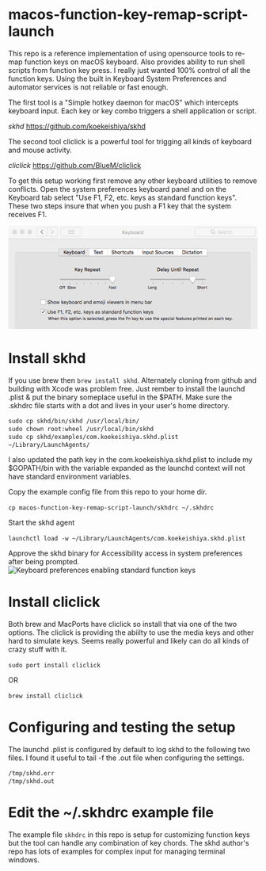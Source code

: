 # macos-function-key-remap-script-launch
This repo is a reference implementation of using opensource tools to re-map function keys on macOS keyboard. Also provides ability to run shell scripts from function key press. I really just wanted 100% control of all the function keys. Using the built in Keyboard System Preferences and automator services is not reliable or fast enough. 

The first tool is a "Simple hotkey daemon for macOS" which intercepts keyboard input. Each key or key combo triggers a shell application or script. 

*skhd* https://github.com/koekeishiya/skhd

The second tool cliclick is a powerful tool for trigging all kinds of keyboard and mouse activity. 

*cliclick* https://github.com/BlueM/cliclick

To get this setup working first remove any other keyboard utilities to remove conflicts. Open the system preferences keyboard panel and on the Keyboard tab select "Use F1, F2, etc. keys as standard function keys". These two steps insure that when you push a F1 key that the system receives F1.

![Keyboard preferences enabling standard function keys](screenshot/function-key-toggle.png?raw=true "Keyboard Preferences")

# Install skhd
If you use brew then ```brew install skhd```. Alternately cloning from github and building with Xcode was problem free. Just rember to install the launchd .plist & put the binary someplace useful in the $PATH. Make sure the .skhdrc file starts with a dot and lives in your user's home directory. 

```
sudo cp skhd/bin/skhd /usr/local/bin/
sudo chown root:wheel /usr/local/bin/skhd
sudo cp skhd/examples/com.koekeishiya.skhd.plist ~/Library/LaunchAgents/
```

I also updated the path key in the com.koekeishiya.skhd.plist to include my $GOPATH/bin with the variable expanded as the launchd context will not have standard environment variables.

Copy the example config file from this repo to your home dir.

```cp macos-function-key-remap-script-launch/skhdrc ~/.skhdrc```

Start the skhd agent

```launchctl load -w ~/Library/LaunchAgents/com.koekeishiya.skhd.plist```

Approve the skhd binary for Accessibility access in system preferences after being prompted.
![Keyboard preferences enabling standard function keys](screenshot/skhd-accessibility.png?raw=true "Keyboard Preferences")


# Install cliclick
Both brew and MacPorts have cliclick so install that via one of the two options. The cliclick is providing the abiilty to use the media keys and other hard to simulate keys. Seems really powerful and likely can do all kinds of crazy stuff with it. 

```sudo port install cliclick```

OR

```brew install cliclick```

# Configuring and testing the setup
The launchd .plist is configured by default to log skhd to the following two files. I found it useful to tail -f the .out file when configuring the settings.
```
/tmp/skhd.err
/tmp/skhd.out
```

# Edit the ~/.skhdrc example file
The example file ```skhdrc``` in this repo is setup for customizing function keys but the tool can handle any combination of key chords. The skhd author's repo has lots of examples for complex input for managing terminal windows. 

